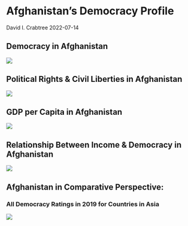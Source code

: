Afghanistan’s Democracy Profile
================
David I. Crabtree
2022-07-14

## Democracy in Afghanistan

![](C:\Users\David\Desktop\PROGRA~1\FILESA~1\DEMOCR~1\reports\AFGHAN~1/figure-gfm/Demscore-1.png)<!-- -->

## Political Rights & Civil Liberties in Afghanistan

![](C:\Users\David\Desktop\PROGRA~1\FILESA~1\DEMOCR~1\reports\AFGHAN~1/figure-gfm/Political%20Rights%20&%20Civil%20Libs-1.png)<!-- -->

## GDP per Capita in Afghanistan

![](C:\Users\David\Desktop\PROGRA~1\FILESA~1\DEMOCR~1\reports\AFGHAN~1/figure-gfm/GDP%20per%20Capita-1.png)<!-- -->

## Relationship Between Income & Democracy in Afghanistan

![](C:\Users\David\Desktop\PROGRA~1\FILESA~1\DEMOCR~1\reports\AFGHAN~1/figure-gfm/Income%20&%20Dem-1.png)<!-- -->

## Afghanistan in Comparative Perspective:

### All Democracy Ratings in 2019 for Countries in Asia

![](C:\Users\David\Desktop\PROGRA~1\FILESA~1\DEMOCR~1\reports\AFGHAN~1/figure-gfm/Democracy%20in%20Comparative%20Perspective-1.png)<!-- -->
